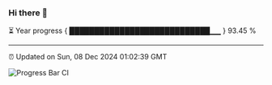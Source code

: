 ### Hi there 👋

⏳ Year progress { ████████████████████████████▁▁ } 93.45 %

---

⏰ Updated on Sun, 08 Dec 2024 01:02:39 GMT

![Progress Bar CI](https://github.com/code-lakshay/GitHub-Actions-Demo/workflows/Progress%20Bar%20CI/badge.svg)
